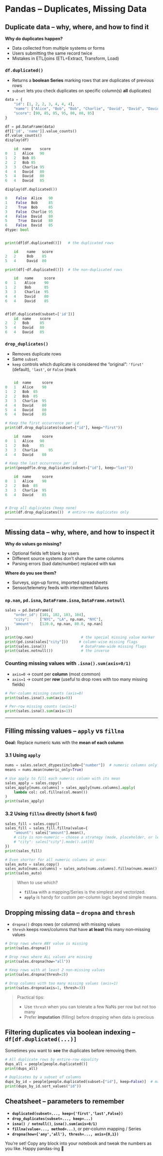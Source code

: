 # Pandas – Duplicates, Missing Data

## Duplicate data – why, where, and how to find it

**Why do duplicates happen?**

* Data collected from multiple systems or forms
* Users submitting the same record twice
* Mistakes in ETL/joins (ETL=Extract, Transform, Load)

### `df.duplicated()`

* Returns a **boolean Series** marking rows that are duplicates of previous rows
* `subset` lets you check duplicates on specific column(s)
**all** duplicates)

```python
data = {
    "id": [1, 2, 2, 3, 4, 4, 4],
    "name": ["Alice", "Bob", "Bob", "Charlie", "David", "David", "David"],
    "score": [90, 85, 85, 95, 80, 80, 85]
}

df = pd.DataFrame(data)
df[['id', 'name']].value_counts()
df.value_counts()
display(df)

	id	name	score
0	1	Alice	90
1	2	Bob	85
2	2	Bob	85
3	3	Charlie	95
4	4	David	80
5	4	David	80
6	4	David	85

display(df.duplicated())

0    False  Alice   90
1    False  Bob     85
2     True  Bob     85
3    False  Charlie 95
4    False  David   80
5     True  David   80
6    False  David   85
dtype: bool


print(df[df.duplicated()])   # the duplicated rows

    id    name   score
2   2     Bob    85
5   4     David  80

print(df[~df.duplicated()])  # the non-duplicated rows

    id   name     score
0   1    Alice    90
1   2    Bob      85
3   3    Charlie  95
4   4    David    80
6   4    David    85


df[df.duplicated(subset=['id'])]
    id	name	score
2	2	Bob	    85
5	4	David	80
6	4	David	85
```

### `drop_duplicates()`

* Removes duplicate rows
* Same `subset` 
* `keep` controls which duplicate is considered the “original”: `'first'` (default), `'last'`, or `False` (mark 

```python

	id	name	 score
0	1	Alice	 90
1	2	Bob	 85
2	2	Bob	 85
3	3	Charlie	 95
4	4	David	 80
5	4	David	 80
6	4	David	 85

# Keep the first occurrence per id
print(df.drop_duplicates(subset=["id"], keep="first"))

	id	name	 score
0	1	Alice 	90
1	2	Bob 	85
3	3	Charlie 	95
4	4	David	 80

# Keep the last occurrence per id
print(peopdfle.drop_duplicates(subset=["id"], keep="last"))

	id	name	 score
0	1	Alice 	 90
2	2	Bob	 85
3	3	Charlie	 95
6	4	David	 85


# Drop all duplicates (keep none)
print(df.drop_duplicates())  # entire-row duplicates only
```

---

## Missing data – why, where, and how to inspect it

**Why do values go missing?**

* Optional fields left blank by users
* Different source systems don’t share the same columns
* Parsing errors (bad date/number) replaced with `NaN`

**Where do you see them?**

* Surveys, sign‑up forms, imported spreadsheets
* Sensor/telemetry feeds with intermittent failures

### `np.nan`, `pd.isna`, `DataFrame.isna`, `DataFrame.notnull`

```python
sales = pd.DataFrame({
    "order_id": [101, 102, 103, 104],
    "city":     ["NYC", "LA", np.nan, "NYC"],
    "amount":   [120.0, np.nan, 80.0, np.nan]
})

print(np.nan)                      # the special missing value marker
print(pd.isna(sales["city"]))     # column-wise missing flags
print(sales.isna())                # DataFrame-wide missing flags
print(sales.notnull())             # the inverse
```

### Counting missing values with `.isna().sum(axis=0/1)`

* `axis=0` → count per **column** (most common)
* `axis=1` → count per **row** (useful to drop rows with too many missing fields)

```python
# Per-column missing counts (axis=0)
print(sales.isna().sum(axis=0))

# Per-row missing counts (axis=1)
print(sales.isna().sum(axis=1))
```

---

## Filling missing values – `apply` vs `fillna`

**Goal:** Replace numeric `NaN`s with the **mean of each column**

### 3.1 Using `apply`

```python
nums = sales.select_dtypes(include=["number"])  # numeric columns only
means = nums.mean(numeric_only=True)

# Use apply to fill each numeric column with its mean
sales_apply = sales.copy()
sales_apply[nums.columns] = sales_apply[nums.columns].apply(
    lambda col: col.fillna(col.mean())
)
print(sales_apply)
```

### 3.2 Using `fillna` directly (short & fast)

```python
sales_fill = sales.copy()
sales_fill = sales_fill.fillna(value={
    "amount": sales["amount"].mean(),
    # city is non-numeric — choose a strategy (mode, placeholder, or leave NaN)
    # "city": sales["city"].mode().iat[0]
})
print(sales_fill)

# Even shorter for all numeric columns at once:
sales_auto = sales.copy()
sales_auto[nums.columns] = sales_auto[nums.columns].fillna(nums.mean())
print(sales_auto)
```

> When to use which?
>
> * **`fillna`** with a mapping/Series is the simplest and vectorized.
> * **`apply`** is handy for custom per-column logic beyond simple means.

## Dropping missing data – `dropna` and `thresh`

* `dropna()` drops rows (or columns) with missing values
* `thresh` keeps rows/columns that have **at least** this many non‑missing values

```python
# Drop rows where ANY value is missing
print(sales.dropna())

# Drop rows where ALL values are missing
print(sales.dropna(how="all"))

# Keep rows with at least 2 non-missing values
print(sales.dropna(thresh=2))

# Drop columns with too many missing values (axis=1)
print(sales.dropna(axis=1, thresh=3))
```

> Practical tips:
>
> * Use `thresh` when you can tolerate a few NaNs per row but not too many
> * Prefer **imputation** (filling) before dropping when data is precious

## Filtering duplicates via boolean indexing – `df[df.duplicated(...)]`

Sometimes you want to **see** the duplicates before removing them.

```python
# All duplicate rows by entire-row equality
dups_all = people[people.duplicated()]
print(dups_all)

# Duplicates by a subset of columns
dups_by_id = people[people.duplicated(subset=["id"], keep=False)]  # mark all
print(dups_by_id.sort_values("id"))
```

## Cheatsheet – parameters to remember

* **`duplicated(subset=..., keep={'first','last',False})`**
* **`drop_duplicates(subset=..., keep=...)`**
* **`isna() / notnull()`**, **`isna().sum(axis=0/1)`**
* **`fillna(value=..., method=...)`**, or per‑column mapping / Series
* **`dropna(how={'any','all'}, thresh=..., axis={0,1})`**

You’re set! Copy any block into your notebook and tweak the numbers as you like. Happy pandas-ing 🐼
